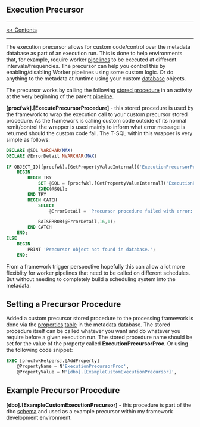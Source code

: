 ## Execution Precursor

___
[<< Contents](/procfwk/contents) 

___

The execution precursor allows for custom code/control over the metadata database as part of an execution run. This is done to help environments that, for example, require worker [pipelines](/procfwk/pipelines) to be executed at different intervals/frequencies. The precursor can help you control this by enabling/disabling Worker pipelines using some custom logic. Or do anything to the metadata at runtime using your custom [database](/procfwk/database) objects.

The precursor works by calling the following [stored procedure](/procfwk/storedprocedures) in an activity at the very beginning of the parent [pipeline](/procfwk/pipelines).

__[procfwk].[ExecutePrecursorProcedure]__ - this stored procedure is used by the framework to wrap the execution call to your custom precursor stored procedure. As the framework is calling custom code outside of its normal remit/control the wrapper is used mainly to inform what error message is returned should the custom code fail. The T-SQL within this wrapper is very simple as follows:

```sql
DECLARE @SQL VARCHAR(MAX) 
DECLARE @ErrorDetail NVARCHAR(MAX)

IF OBJECT_ID([procfwk].[GetPropertyValueInternal]('ExecutionPrecursorProc')) IS NOT NULL
	BEGIN
		BEGIN TRY
			SET @SQL = [procfwk].[GetPropertyValueInternal]('ExecutionPrecursorProc');
			EXEC(@SQL);
		END TRY
		BEGIN CATCH
			SELECT
				@ErrorDetail = 'Precursor procedure failed with error: ' + ERROR_MESSAGE();

			RAISERROR(@ErrorDetail,16,1);
		END CATCH
	END;
ELSE
	BEGIN
		PRINT 'Precursor object not found in database.';
	END;
```

From a framework trigger perspective hopefully this can allow a lot more flexiblity for worker pipelines that need to be called on different schedules. But without needing to completely build a scheduling system into the metadata.

## Setting a Precursor Procedure
Added a custom precursor stored procedure to the processing framework is done via the [properties](/procfwk/properties) [table](/procfwk/tables) in the metadata database. The stored procedure itself can be called whatever you want and do whatever you require before a given execution run. The stored procedure name should be set for the value of the property called __ExecutionPrecursorProc__. Or using the following code snippet:

```sql
EXEC [procfwkHelpers].[AddProperty]
	@PropertyName = N'ExecutionPrecursorProc',
	@PropertyValue = N'[dbo].[ExampleCustomExecutionPrecursor]',
```

## Example Precursor Procedure

__[dbo].[ExampleCustomExecutionPrecursor]__ - this procedure is part of the dbo [schema](/procfwk/schemas) and used as a example precursor within my framework development environment. 

